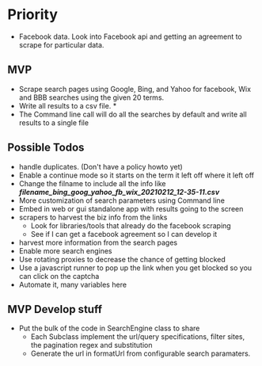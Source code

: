 # Priority
* Facebook data. Look into Facebook api and getting an agreement to scrape for particular data.

## MVP
* Scrape search pages using Google, Bing, and Yahoo for facebook, Wix and BBB searches using the given 20 terms. 
* Write all results to a csv file. * 
* The Command line call will do all the searches by default and write all results to a single file

## Possible Todos
* handle duplicates. (Don't have a policy howto yet)
* Enable a continue mode so it starts on the term it left off where it left off
* Change the filname to include all the info like ***filename_bing_goog_yahoo_fb_wix_20210212_12-35-11.csv***
* More customization of search parameters using Command line
* Embed in web or gui standalone app with results going to the screen
* scrapers to harvest the biz info from the links
    * Look for libraries/tools that already do the facebook scraping
    * See if I can get a facebook agreement so I can develop it
* harvest more information from the search pages
* Enable more search engines
* Use rotating proxies to decrease the chance of getting blocked
* Use a javascript runner to pop up the link when you get blocked so you can click on the captcha
* Automate it, many variables here



## MVP Develop stuff
* Put the bulk of the code in SearchEngine class to share
    * Each Subclass implement the url/query specifications, filter sites, the pagination regex and substitution
    * Generate the url in formatUrl from configurable search paramaters.